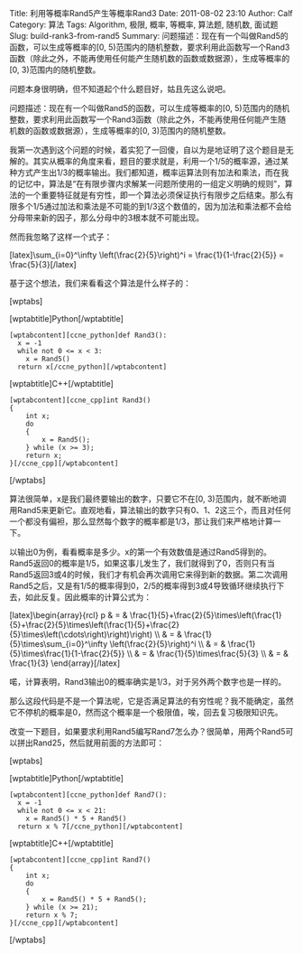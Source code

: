 Title: 利用等概率Rand5产生等概率Rand3
Date: 2011-08-02 23:10
Author: Calf
Category: 算法
Tags: Algorithm, 极限, 概率, 等概率, 算法题, 随机数, 面试题
Slug: build-rank3-from-rand5
Summary: 问题描述：现在有一个叫做Rand5的函数，可以生成等概率的[0, 5)范围内的随机整数，要求利用此函数写一个Rand3函数（除此之外，不能再使用任何能产生随机数的函数或数据源），生成等概率的[0, 3)范围内的随机整数。

问题本身很明确，但不知道起个什么题目好，姑且先这么说吧。

问题描述：现在有一个叫做Rand5的函数，可以生成等概率的[0,
5)范围内的随机整数，要求利用此函数写一个Rand3函数（除此之外，不能再使用任何能产生随机数的函数或数据源），生成等概率的[0,
3)范围内的随机整数。<!--more-->

我第一次遇到这个问题的时候，着实犯了一回傻，自以为是地证明了这个题目是无解的。其实从概率的角度来看，题目的要求就是，利用一个1/5的概率源，通过某种方式产生出1/3的概率输出。我们都知道，概率运算法则有加法和乘法，而在我的记忆中，算法是“在有限步骤内求解某一问题所使用的一组定义明确的规则”，算法的一个重要特征就是有穷性，即一个算法必须保证执行有限步之后结束。那么有限多个1/5通过加法和乘法是不可能的到1/3这个数值的，因为加法和乘法都不会给分母带来新的因子，那么分母中的3根本就不可能出现。

然而我忽略了这样一个式子：

[latex]\\sum\_{i=0}\^\\infty \\left(\\frac{2}{5}\\right)\^i =
\\frac{1}{1-\\frac{2}{5}} = \\frac{5}{3}[/latex]

基于这个想法，我们来看看这个算法是什么样子的：

[wptabs]

[wptabtitle]Python[/wptabtitle]

    [wptabcontent][ccne_python]def Rand3():
      x = -1
      while not 0 <= x < 3:
        x = Rand5()
      return x[/ccne_python][/wptabcontent]

[wptabtitle]C++[/wptabtitle]

    [wptabcontent][ccne_cpp]int Rand3()
    {
        int x;
        do
        {
            x = Rand5();
        } while (x >= 3);
        return x;
    }[/ccne_cpp][/wptabcontent]

[/wptabs]

算法很简单，x是我们最终要输出的数字，只要它不在[0,
3)范围内，就不断地调用Rand5来更新它。直观地看，算法输出的数字只有0、1、2这三个，而且对任何一个都没有偏袒，那么显然每个数字的概率都是1/3，那让我们来严格地计算一下。

以输出0为例，看看概率是多少。x的第一个有效数值是通过Rand5得到的。Rand5返回0的概率是1/5，如果这事儿发生了，我们就得到了0，否则只有当Rand5返回3或4的时候，我们才有机会再次调用它来得到新的数据。第二次调用Rand5之后，又是有1/5的概率得到0，2/5的概率得到3或4导致循环继续执行下去，如此反复。因此概率的计算公式为：

[latex]\\begin{array}{rcl} p & = &
\\frac{1}{5}+\\frac{2}{5}\\times\\left(\\frac{1}{5}+\\frac{2}{5}\\times\\left(\\frac{1}{5}+\\frac{2}{5}\\times\\left(\\cdots\\right)\\right)\\right)
\\\\ & = & \\frac{1}{5}\\times\\sum\_{i=0}\^\\infty
\\left(\\frac{2}{5}\\right)\^i \\\\ & = &
\\frac{1}{5}\\times\\frac{1}{1-\\frac{2}{5}} \\\\ & = &
\\frac{1}{5}\\times\\frac{5}{3} \\\\ & = & \\frac{1}{3}
\\end{array}[/latex]

喏，计算表明，Rand3输出0的概率确实是1/3，对于另外两个数字也是一样的。

那么这段代码是不是一个算法呢，它是否满足算法的有穷性呢？我不能确定，虽然它不停机的概率是0，然而这个概率是一个极限值，唉，回去复习极限知识先。

改变一下题目，如果要求利用Rand5编写Rand7怎么办？很简单，用两个Rand5可以拼出Rand25，然后就用前面的方法即可：

[wptabs]

[wptabtitle]Python[/wptabtitle]

    [wptabcontent][ccne_python]def Rand7():
      x = -1
      while not 0 <= x < 21:
        x = Rand5() * 5 + Rand5()
      return x % 7[/ccne_python][/wptabcontent]

[wptabtitle]C++[/wptabtitle]

    [wptabcontent][ccne_cpp]int Rand7()
    {
        int x;
        do
        {
            x = Rand5() * 5 + Rand5();
        } while (x >= 21);
        return x % 7;
    }[/ccne_cpp][/wptabcontent]

[/wptabs]
